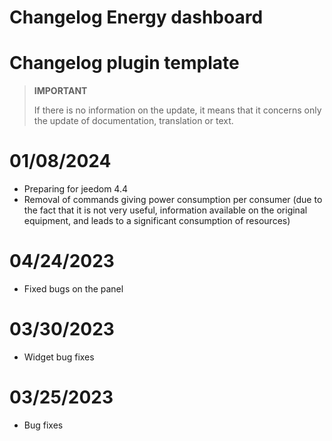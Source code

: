 # Changelog Energy dashboard

# Changelog plugin template

>**IMPORTANT**
>
>If there is no information on the update, it means that it concerns only the update of documentation, translation or text.

# 01/08/2024

- Preparing for jeedom 4.4
- Removal of commands giving power consumption per consumer (due to the fact that it is not very useful, information available on the original equipment, and leads to a significant consumption of resources)

# 04/24/2023

- Fixed bugs on the panel

# 03/30/2023

- Widget bug fixes

# 03/25/2023

- Bug fixes
